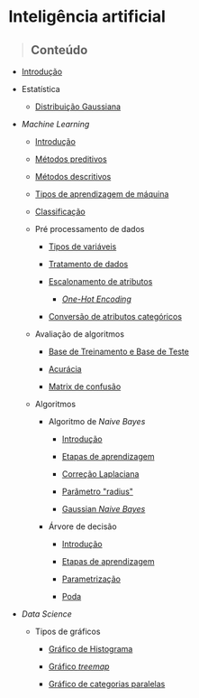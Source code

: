 # Inteligência artificial

> ## **Conteúdo**

- [Introdução](/artificial-intelligence/introduction.md)

- Estatística

    - [Distribuição Gaussiana](/artificial-intelligence/statistic/gaussian-distribution.md)

- _Machine Learning_

    - [Introdução](/artificial-intelligence/machine-learning/introduction.md)

    - [Métodos preditivos](/artificial-intelligence/machine-learning/preditive_methods.md)

    - [Métodos descritivos](/artificial-intelligence/machine-learning/descritive_methods.md)

    - [Tipos de aprendizagem de máquina](/artificial-intelligence/machine-learning/type-of-machine-learning.md)

    - [Classificação](/artificial-intelligence/machine-learning/classifications.md)

    - Pré processamento de dados

        - [Tipos de variáveis](/artificial-intelligence/machine-learning/data-pre-processing/variable-types.md)

        - [Tratamento de dados](/artificial-intelligence/machine-learning/data-pre-processing/data-treatment.md)

        - [Escalonamento de atributos](/artificial-intelligence/machine-learning/data-pre-processing/attribute-scaling.md)

            - [_One-Hot Encoding_](/artificial-intelligence/machine-learning/data-pre-processing/one-hot-encoder.md)

        - [Conversão de atributos categóricos](/artificial-intelligence/machine-learning/data-pre-processing/converting-categorical-attributes.md)

    - Avaliação de algoritmos

        - [Base de Treinamento e Base de Teste](/artificial-intelligence/machine-learning/algorithm-evaluation/train-and-test-base.md)

        - [Acurácia](/artificial-intelligence/machine-learning/algorithm-evaluation/accuracy.md)

        - [Matrix de confusão](/artificial-intelligence/machine-learning/algorithm-evaluation/confusion-matrix.md)

    - Algoritmos

        - Algoritmo de _Naive Bayes_

            - [Introdução](/artificial-intelligence/machine-learning/algorithms/naive-bayes/introduction.md)

            - [Etapas de aprendizagem](/artificial-intelligence/machine-learning/algorithms/naive-bayes/learning-steps.md)

            - [Correção Laplaciana](/artificial-intelligence/machine-learning/algorithms/naive-bayes/laplacian-correction.md)

            - [Parâmetro "radius"](/artificial-intelligence/machine-learning/algorithms/naive-bayes/radius-parameter.md)

            - [Gaussian _Naive Bayes_](/artificial-intelligence/machine-learning/algorithms/naive-bayes/gaussian-naive-bayes.md)

        - Árvore de decisão

            - [Introdução](/artificial-intelligence/machine-learning/algorithms/decision-tree/introduction.md)

            - [Etapas de aprendizagem](/artificial-intelligence/machine-learning/algorithms/decision-tree/learning-steps.md)

            - [Parametrização](/artificial-intelligence/machine-learning/algorithms/decision-tree/parametrization.md)

            - [Poda](/artificial-intelligence/machine-learning/algorithms/decision-tree/pruning.md)

- _Data Science_

    - Tipos de gráficos

        - [Gráfico de Histograma](/artificial-intelligence/data-science/grafic-types/histograms.md)

        - [Gráfico _treemap_](/artificial-intelligence/data-science/grafic-types/treemap.md)

        - [Gráfico de categorias paralelas](/artificial-intelligence/data-science/grafic-types/parallel_categories.md)
